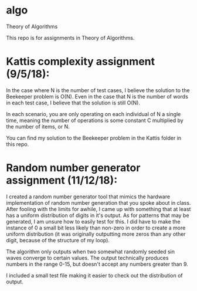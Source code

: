 # algo
Theory of Algorithms

This repo is for assignments in Theory of Algorithms.

# Kattis complexity assignment (9/5/18):

In the case where N is the number of test cases, I believe the solution to the Beekeeper problem is O(N). Even in the case that N is the number of words in each test case, I believe that the solution is still O(N).

In each scenario, you are only operating on each individual of N a single time, meaning the number of operations is some constant C multiplied by the number of items, or N. 

You can find my solution to the Beekeeper problem in the Kattis folder in this repo.

# Random number generator assignment (11/12/18):

I created a random number generator tool that mimics the hardware implementation of random number generation that you spoke about in class. After fooling with the limits for awhile, I came up with something that at least has a uniform distribution of digits in it's output. As for patterns that may be generated, I am unsure how to easily test for this. I did have to make the instance of 0 a small bit less likely than non-zero in order to create a more uniform distribution (it was originally outputting more zeros than any other digit, because of the structure of my loop). 

The algorithm only outputs when two somewhat randomly seeded sin waves converge to certain values. The output technically produces numbers in the range 0-15, but doesn't accept any numbers greater than 9. 

I included a small test file making it easier to check out the distribution of output.
